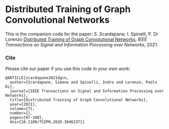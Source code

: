 # Distributed Training of Graph Convolutional Networks

This is the companion code for the paper:
S. Scardapane; I. Spinelli, P. Di Lorenzo [Distributed Training of Graph Convolutional Networks](https://ieeexplore.ieee.org/abstract/document/9303371), *IEEE Transactions on Signal and Information Processing over Networks*, 2021.

### Cite

Please cite our paper if you use this code in your own work:

```
@ARTICLE{scardapane2021dgcn,
  author={Scardapane, Simone and Spinelli, Indro and Lorenzo, Paolo Di},
  journal={IEEE Transactions on Signal and Information Processing over Networks}, 
  title={Distributed Training of Graph Convolutional Networks}, 
  year={2021},
  volume={7},
  number={},
  pages={87-100},
  doi={10.1109/TSIPN.2020.3046237}}
```
